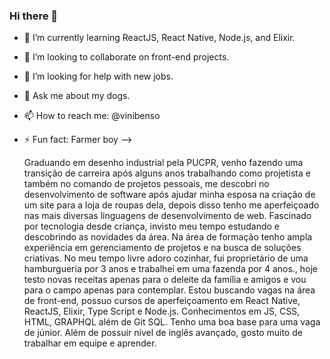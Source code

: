 ### Hi there 👋



- 🌱 I’m currently learning ReactJS, React Native, Node.js, and Elixir.
- 👯 I’m looking to collaborate on  front-end projects.
- 🤔 I’m looking for help with new jobs.
- 💬 Ask me about my dogs.
- 📫 How to reach me: @vinibenso
- ⚡ Fun fact:  Farmer boy 
-->

   Graduando em desenho industrial pela PUCPR, venho fazendo uma transição de carreira após alguns anos trabalhando como projetista e também no comando de projetos pessoais, me descobri no desenvolvimento de software após ajudar minha esposa na criação de um site para a loja de roupas dela, depois disso tenho me aperfeiçoado nas mais diversas linguagens de desenvolvimento de web.
    Fascinado por tecnologia desde criança, invisto meu tempo estudando e descobrindo as novidades da área. Na área de formação tenho ampla experiência em gerenciamento de projetos e na busca de soluções criativas.
    No meu tempo livre adoro cozinhar, fui proprietário de uma hamburgueria por 3 anos e trabalhei em uma fazenda por 4 anos., hoje testo novas receitas apenas para o deleite da família e amigos e vou para o campo apenas para contemplar.
    Estou buscando vagas na área de front-end, possuo cursos de aperfeiçoamento em React Native, ReactJS, Elixir, Type Script e Node.js. Conhecimentos em JS, CSS, HTML, GRAPHQL além de Git SQL. Tenho uma boa base para uma vaga de júnior. Além de possuir nível de inglês avançado, gosto muito de trabalhar em equipe e aprender.
